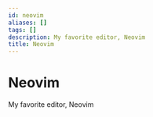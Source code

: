 ```yaml
---
id: neovim
aliases: []
tags: []
description: My favorite editor, Neovim
title: Neovim
---
```


# Neovim

My favorite editor, Neovim
